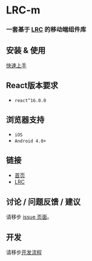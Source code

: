 # LRC-m

### 一套基于 [LRC](https://lrc.jd.com) 的移动端组件库

## 安装 & 使用

[快速上手](http://yep-react.jd.com/#/doc/get-started)

## React版本要求

- `react^16.0.0`

## 浏览器支持

- `iOS`
- `Android 4.0+`

## 链接

- [首页](http://yep-react.jd.com)
- [LRC](https://lrc.jd.com)

## 讨论 / 问题反馈 / 建议

请移步 [issue 页面](http://git.jd.com/JDC-FE/lrc-m/issues)。

## 开发

请移步[开发流程](http://git.jd.com/JDC-FE/lrc-m/blob/dev/开发流程.md)
